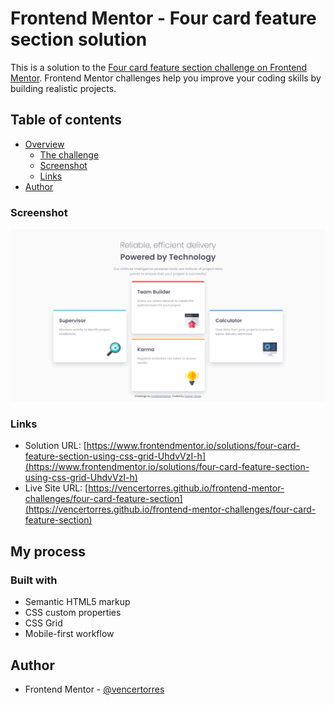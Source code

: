 # Frontend Mentor - Four card feature section solution

This is a solution to the [Four card feature section challenge on Frontend Mentor](https://www.frontendmentor.io/challenges/four-card-feature-section-weK1eFYK). Frontend Mentor challenges help you improve your coding skills by building realistic projects. 

## Table of contents

- [Overview](#overview)
  - [The challenge](#the-challenge)
  - [Screenshot](#screenshot)
  - [Links](#links)
- [Author](#author)

### Screenshot

![](screenshot.png)

### Links

- Solution URL: [https://www.frontendmentor.io/solutions/four-card-feature-section-using-css-grid-UhdvVzI-h](https://www.frontendmentor.io/solutions/four-card-feature-section-using-css-grid-UhdvVzI-h)
- Live Site URL: [https://vencertorres.github.io/frontend-mentor-challenges/four-card-feature-section](https://vencertorres.github.io/frontend-mentor-challenges/four-card-feature-section)

## My process

### Built with

- Semantic HTML5 markup
- CSS custom properties
- CSS Grid
- Mobile-first workflow

## Author

- Frontend Mentor - [@vencertorres](https://www.frontendmentor.io/profile/vencertorres)
